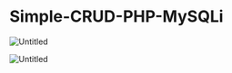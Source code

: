 # Simple-CRUD-PHP-MySQLi
![Untitled](https://static.cdn-cdpl.com/700x350/998b78e349061b4971c0a2b0e8d6be41/php_logo-image700x350-crop-image700x350-crop-image(700x350-crop)-image(700x350-crop).png)

![Untitled](https://i1.wp.com/www.elearningworld.org/wp-content/uploads/2019/04/MySQL.svg.png?fit=600%2C400&ssl=1)

